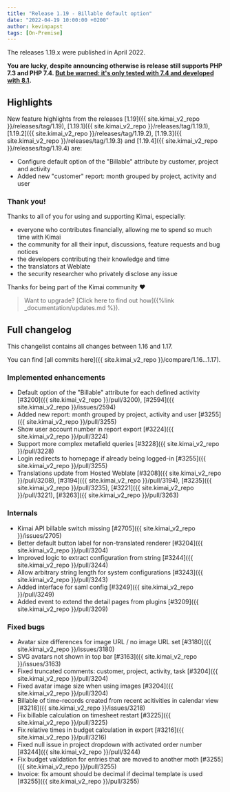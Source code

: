 ```yaml
---
title: "Release 1.19 - Billable default option"
date: "2022-04-19 10:00:00 +0200"
author: kevinpapst
tags: [On-Premise]
---
```


The releases 1.19.x were published in April 2022.

**You are lucky, despite announcing otherwise is release still supports PHP 7.3 and PHP 7.4. [But be warned: it's only tested with 7.4 and developed with 8.1](https://www.kimai.org/blog/2021/sunsetting-php-7/).**

## Highlights

New feature highlights from the releases [1.19]({{ site.kimai_v2_repo }}/releases/tag/1.19), [1.19.1]({{ site.kimai_v2_repo }}/releases/tag/1.19.1), 
[1.19.2]({{ site.kimai_v2_repo }}/releases/tag/1.19.2), [1.19.3]({{ site.kimai_v2_repo }}/releases/tag/1.19.3) and [1.19.4]({{ site.kimai_v2_repo }}/releases/tag/1.19.4) are:

- Configure default option of the "Billable" attribute by customer, project and activity
- Added new "customer" report: month grouped by project, activity and user

### Thank you!

Thanks to all of you for using and supporting Kimai, especially:
- everyone who contributes financially, allowing me to spend so much time with Kimai
- the community for all their input, discussions, feature requests and bug notices
- the developers contributing their knowledge and time
- the translators at Weblate
- the security researcher who privately disclose any issue   

Thanks for being part of the Kimai community ❤️

> Want to upgrade? [Click here to find out how]({%link _documentation/updates.md %}).

## Full changelog

This changelist contains all changes between 1.16 and 1.17.

You can find [all commits here]({{ site.kimai_v2_repo }}/compare/1.16...1.17).

### Implemented enhancements

- Default option of the "Billable" attribute for each defined activity [\#3200]({{ site.kimai_v2_repo }}/pull/3200), [\#2594]({{ site.kimai_v2_repo }}/issues/2594)
- Added new report: month grouped by project, activity and user [\#3255]({{ site.kimai_v2_repo }}/pull/3255)
- Show user account number in report export [\#3224]({{ site.kimai_v2_repo }}/pull/3224)
- Support more complex metafield queries [\#3228]({{ site.kimai_v2_repo }}/pull/3228)
- Login redirects to homepage if already being logged-in [\#3255]({{ site.kimai_v2_repo }}/pull/3255)
- Translations update from Hosted Weblate [\#3208]({{ site.kimai_v2_repo }}/pull/3208), [\#3194]({{ site.kimai_v2_repo }}/pull/3194), [\#3235]({{ site.kimai_v2_repo }}/pull/3235), [\#3221]({{ site.kimai_v2_repo }}/pull/3221), [\#3263]({{ site.kimai_v2_repo }}/pull/3263)

### Internals

- Kimai API billable switch missing [\#2705]({{ site.kimai_v2_repo }}/issues/2705)
- Better default button label for non-translated renderer [\#3204]({{ site.kimai_v2_repo }}/pull/3204)
- Improved logic to extract configuration from string [\#3244]({{ site.kimai_v2_repo }}/pull/3244)
- Allow arbitrary string length for system configurations [\#3243]({{ site.kimai_v2_repo }}/pull/3243)
- Added interface for saml config [\#3249]({{ site.kimai_v2_repo }}/pull/3249)
- Added event to extend the detail pages from plugins [\#3209]({{ site.kimai_v2_repo }}/pull/3209)

### Fixed bugs

- Avatar size differences for image URL / no image URL set [\#3180]({{ site.kimai_v2_repo }}/issues/3180)
- SVG avatars not shown in top bar [\#3163]({{ site.kimai_v2_repo }}/issues/3163)
- Fixed truncated comments: customer, project, activity, task [\#3204]({{ site.kimai_v2_repo }}/pull/3204)
- Fixed avatar image size when using images [\#3204]({{ site.kimai_v2_repo }}/pull/3204)
- Billable of time-records created from recent acitivities in calendar view [\#3218]({{ site.kimai_v2_repo }}/issues/3218)
- Fix billable calculation on timesheet restart [\#3225]({{ site.kimai_v2_repo }}/pull/3225)
- Fix relative times in budget calculation in export [\#3216]({{ site.kimai_v2_repo }}/pull/3216)
- Fixed null issue in project dropdown with activated order number [\#3244]({{ site.kimai_v2_repo }}/pull/3244)
- Fix budget validation for entries that are moved to another moth [\#3255]({{ site.kimai_v2_repo }}/pull/3255)
- Invoice: fix amount should be decimal if decimal template is used [\#3255]({{ site.kimai_v2_repo }}/pull/3255)
